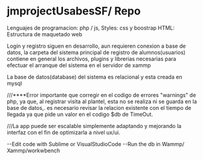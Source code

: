 # jmprojectUsabesSF/ Repo

Lenguajes de programacion: php / js,
Styles: css y boostrap
HTML: Estructura de maquetado web

Login y registro siguen en desarrollo, aun requieren conexion a base de datos,
la carpeta del sistema principal de registro de alumnos(usuarios) contiene en general los archivos, plugins y librerias necesarias para efectuar el arranque del sistema en el servidor de xammp

La base de datos(database) del sistema es relacional y esta creada en mysql


///****Error importante que corregir en el codigo de errores "warnings" de php, ya que, al registrar visita al plantel, esta no se realiza ni se guarda en la base de datos,. es necesario revisar la relacion existente con el tiempo de llegada ya que pide un valor en el codigo $db de TimeOut.

///La app puede ser escalable simplemente adaptando y mejorando la interfaz con el fin de optimizarla a nivel ux/ui.


--Edit code with Sublime or VisualStudioCode
--Run the db in Wammp/ Xammp/workwbench

